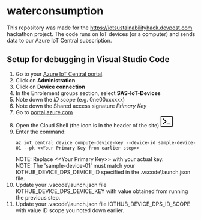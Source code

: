 # waterconsumption
This repository was made for the https://iotsustainabilityhack.devpost.com hackathon project.  The code runs on IoT devices (or a computer) and sends data to our Azure IoT Central subscription.

## Setup for debugging in Visual Studio Code
1. Go to your [Azure IoT Central portal](https://waterconsumption.azureiotcentral.com/admin/device-connection).
1. Click on **Administration**
1. Click on **Device connection**
1. In the Enrolement groups section, select **SAS-IoT-Devices**
1. Note down the *ID scope* (e.g. 0ne00xxxxxx)
1. Note down the Shared access signature *Primary Key*
1. Go to [portal.azure.com](https://portal.azure.com/#home)
1. Open the Cloud Shell (the icon is in the header of the site)
<svg width=32 height=32 viewBox="0 0 16 16" class="" role="presentation" focusable="false" xmlns:svg="http://www.w3.org/2000/svg" xmlns:xlink="http://www.w3.org/1999/xlink" id="FxSymbol0-005" data-type="333"><g><title></title><path d="M15 2v12H1V2h14m1-1H0v14h16V1z"></path><path d="M12.5 12h-4c-.3 0-.5-.2-.5-.5s.2-.5.5-.5h4c.3 0 .5.2.5.5s-.2.5-.5.5zM7.8 8.1s0-.1 0 0v-.5L3.7 4.3c-.2-.2-.5-.2-.7 0-.2.3-.1.6.1.7l3.5 3-3.5 3c-.2.2-.2.5-.1.7.1.1.2.2.4.2.1 0 .2 0 .3-.1l3.9-3.3v-.1c.2-.2.2-.2.2-.3 0 .1 0 0 0 0z"></path></g></svg>
1. Enter the command:
    ```
    az iot central device compute-device-key --device-id sample-device-01 --pk <<Your Primary Key from earlier step>>
    ```
    NOTE: Replace &lt;&lt;Your Primary Key&gt;&gt; with your actual key.<br/>
    NOTE: The 'sample-device-01' must match your IOTHUB_DEVICE_DPS_DEVICE_ID specified in the .vscode\launch.json file.
1. Update your .vscode\launch.json file IOTHUB_DEVICE_DPS_DEVICE_KEY with value obtained from running the previous step.
1. Update your .vscode\launch.json file IOTHUB_DEVICE_DPS_ID_SCOPE with value ID scope you noted down earlier.
